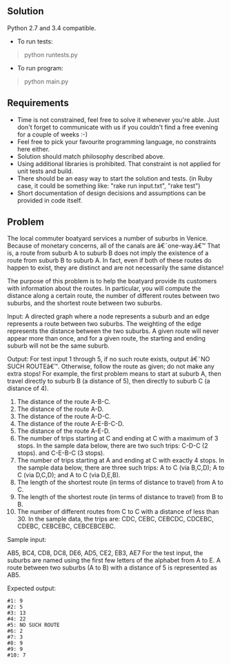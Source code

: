 Solution
----------------------------
Python 2.7 and 3.4 compatible.

* To run tests:
>python runtests.py

* To run program:
>python main.py

Requirements
----------------------------
* Time is not constrained, feel free to solve it whenever you're able. Just don't forget to communicate with us if you couldn't find a free evening for a couple of weeks :-)
* Feel free to pick your favourite programming language, no constraints here either.
* Solution should match philosophy described above.
* Using additional libraries is prohibited. That constraint is not applied for unit tests and build.
* There should be an easy way to start the solution and tests. (in Ruby case, it could be something like: "rake run input.txt", "rake test")
* Short documentation of design decisions and assumptions can be provided in code itself.

Problem
----------------------------
The local commuter boatyard services a number of suburbs in Venice. Because of monetary concerns, all of the canals are â€˜one-way.â€™ That is, a route from suburb A to suburb B does not imply the existence of a route from suburb B to suburb A. In fact, even if both of these routes do happen to exist, they are distinct and are not necessarily the same distance!

The purpose of this problem is to help the boatyard provide its customers with information about the routes. In particular, you will compute the distance along a certain route, the number of different routes between two suburbs, and the shortest route between two suburbs.

Input: A directed graph where a node represents a suburb and an edge represents a route between two suburbs. The weighting of the edge represents the distance between the two suburbs. A given route will never appear more than once, and for a given route, the starting and ending suburb will not be the same suburb.

Output: For test input 1 through 5, if no such route exists, output â€˜NO SUCH ROUTEâ€™. Otherwise, follow the route as given; do not make any extra stops! For example, the first problem means to start at suburb A, then travel directly to suburb B (a distance of 5), then directly to suburb C (a distance of 4).

1. The distance of the route A-B-C.
2. The distance of the route A-D.
3. The distance of the route A-D-C.
4. The distance of the route A-E-B-C-D.
5. The distance of the route A-E-D.
6. The number of trips starting at C and ending at C with a maximum of 3 stops. In the sample data below, there are two such trips: C-D-C (2 stops). and C-E-B-C (3 stops).
7. The number of trips starting at A and ending at C with exactly 4 stops. In the sample data below, there are three such trips: A to C (via B,C,D); A to C (via D,C,D); and A to C (via D,E,B).
8. The length of the shortest route (in terms of distance to travel) from A to C.
9. The length of the shortest route (in terms of distance to travel) from B to B.
10. The number of different routes from C to C with a distance of less than 30. In the sample data, the trips are: CDC, CEBC, CEBCDC, CDCEBC, CDEBC, CEBCEBC, CEBCEBCEBC.

Sample input:

AB5, BC4, CD8, DC8, DE6, AD5, CE2, EB3, AE7
For the test input, the suburbs are named using the first few letters of the alphabet from A to E. A route between two suburbs (A to B) with a distance of 5 is represented as AB5.

Expected output:

```
#1: 9
#2: 5
#3: 13
#4: 22
#5: NO SUCH ROUTE
#6: 2
#7: 3
#8: 9
#9: 9
#10: 7
```